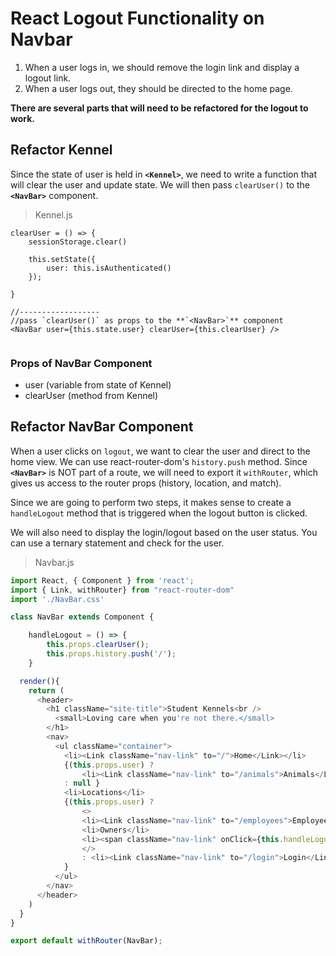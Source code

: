 # React Logout Functionality on Navbar

1. When a user logs in, we should remove the login link and display a logout link.
2. When a user logs out, they should be directed to the home page.

**There are several parts that will need to be refactored for the logout to work.**

## Refactor Kennel
Since the state of user is held in **`<Kennel>`**, we need to write a function that will clear the user and update state. We will then pass `clearUser()` to the **`<NavBar>`** component.

>Kennel.js
```
clearUser = () => {
    sessionStorage.clear()

    this.setState({
        user: this.isAuthenticated()
    });

}

//------------------
//pass `clearUser()` as props to the **`<NavBar>`** component
<NavBar user={this.state.user} clearUser={this.clearUser} />


```
### Props of NavBar Component
* user (variable from state of Kennel)
* clearUser (method from Kennel)

## Refactor NavBar Component
When a user clicks on `logout`, we want to clear the user and direct to the home view. We can use react-router-dom's `history.push` method. Since **`<NavBar>`** is NOT part of a route, we will need to export it `withRouter`, which gives us access to the router props (history, location, and match).

Since we are going to perform two steps, it makes sense to create a `handleLogout` method that is triggered when the logout button is clicked.

We will also need to display the login/logout based on the user status. You can use a ternary statement and check for the user.

>Navbar.js
```js
import React, { Component } from 'react';
import { Link, withRouter} from "react-router-dom"
import './NavBar.css'

class NavBar extends Component {

    handleLogout = () => {
        this.props.clearUser();
        this.props.history.push('/');
    }

  render(){
    return (
      <header>
        <h1 className="site-title">Student Kennels<br />
          <small>Loving care when you're not there.</small>
        </h1>
        <nav>
          <ul className="container">
            <li><Link className="nav-link" to="/">Home</Link></li>
            {(this.props.user) ?
                <li><Link className="nav-link" to="/animals">Animals</Link></li>
            : null }
            <li>Locations</li>
            {(this.props.user) ?
                <>
                <li><Link className="nav-link" to="/employees">Employees</Link></li>
                <li>Owners</li>
                <li><span className="nav-link" onClick={this.handleLogout}>Logout</span></li>
                </>
                : <li><Link className="nav-link" to="/login">Login</Link></li>
            }
          </ul>
        </nav>
      </header>
    )
  }
}

export default withRouter(NavBar);
```